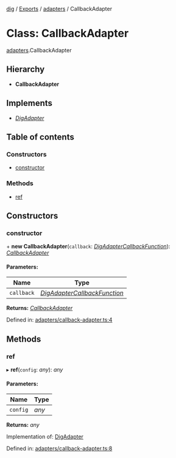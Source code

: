 [dig](../README.md) / [Exports](../modules.md) / [adapters](../modules/adapters.md) / CallbackAdapter

# Class: CallbackAdapter

[adapters](../modules/adapters.md).CallbackAdapter

## Hierarchy

* **CallbackAdapter**

## Implements

* [*DigAdapter*](../interfaces/interfaces/dig-adapter.digadapter.md)

## Table of contents

### Constructors

- [constructor](adapters.callbackadapter.md#constructor)

### Methods

- [ref](adapters.callbackadapter.md#ref)

## Constructors

### constructor

\+ **new CallbackAdapter**(`callback`: [*DigAdapterCallbackFunction*](../modules/interfaces_dig_adapter_callback_function.md#digadaptercallbackfunction)): [*CallbackAdapter*](adapters/callback-adapter.callbackadapter.md)

#### Parameters:

Name | Type |
------ | ------ |
`callback` | [*DigAdapterCallbackFunction*](../modules/interfaces_dig_adapter_callback_function.md#digadaptercallbackfunction) |

**Returns:** [*CallbackAdapter*](adapters/callback-adapter.callbackadapter.md)

Defined in: [adapters/callback-adapter.ts:4](https://github.com/dig-platform/dig-app/blob/df110311/projects/dig/src/lib/adapters/callback-adapter.ts#L4)

## Methods

### ref

▸ **ref**(`config`: *any*): *any*

#### Parameters:

Name | Type |
------ | ------ |
`config` | *any* |

**Returns:** *any*

Implementation of: [DigAdapter](../interfaces/interfaces/dig-adapter.digadapter.md)

Defined in: [adapters/callback-adapter.ts:8](https://github.com/dig-platform/dig-app/blob/df110311/projects/dig/src/lib/adapters/callback-adapter.ts#L8)
